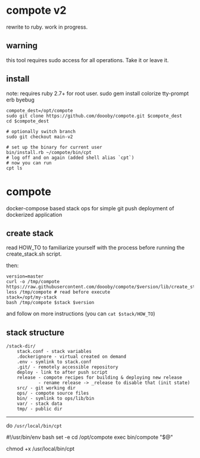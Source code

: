 # compote v2
rewrite to ruby. work in progress.

## warning
this tool requires sudo access for all operations. Take it or leave it.

## install
note: requires ruby 2.7+ for root user.
sudo gem install colorize tty-prompt erb byebug

```shell
compote_dest=/opt/compote
sudo git clone https://github.com/doooby/compote.git $compote_dest
cd $compote_dest

# optionally switch branch
sudo git checkout main-v2

# set up the binary for current user
bin/install.rb ~/compote/bin/cpt
# log off and on again (added shell alias `cpt`)
# now you can run
cpt ls
```

# compote
docker-compose based stack ops for simple git push deployment of dockerized application

## create stack
read HOW_TO to familiarize yourself with the process before running the create_stack.sh script.

then:
```shell script
version=master
curl -o /tmp/compote https://raw.githubusercontent.com/doooby/compote/$version/lib/create_stack.sh
less /tmp/compote # read before execute
stack=/opt/my-stack
bash /tmp/compote $stack $version
```

and follow on more instructions
(you can `cat $stack/HOW_TO`)

## stack structure
```
/stack-dir/
    stack.conf - stack variables
    .dockerignore - virtual created on demand
    .env - symlink to stack.conf
    .git/ - remotely accessible repository
    deploy - link to after push script
    release - compote recipes for building & deploying new release
            - rename release -> _release to disable that (init state)
    src/ - git working dir
    ops/ - compote source files
    bin/ - symlink to ops/lib/bin
    var/ - stack data
    tmp/ - public dir
```

--------------------------------
do `/usr/local/bin/cpt`

#!/usr/bin/env bash
set -e
cd /opt/compote
exec bin/compote "$@"

chmod +x /usr/local/bin/cpt
